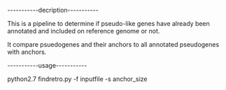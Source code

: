 -----------decription-----------

This is a pipeline to determine if pseudo-like genes have already been annotated and included on reference genome or not.

It compare psuedogenes and their anchors to all annotated pseudogenes with anchors.

-----------usage-----------

python2.7 findretro.py -f inputfile -s anchor_size


